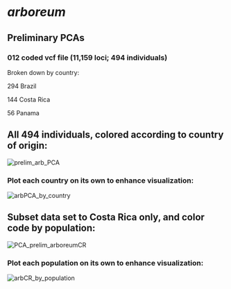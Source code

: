 # *arboreum*
## Preliminary PCAs  
### 012 coded vcf file (11,159 loci; 494 individuals)

Broken down by country: 

294 Brazil

144 Costa Rica

56 Panama

## All 494 individuals, colored according to country of origin:

![prelim_arb_PCA](https://user-images.githubusercontent.com/30299787/103182265-123cce80-485f-11eb-809b-d053482f3b11.jpg)

### Plot each country on its own to enhance visualization:

![arbPCA_by_country](https://user-images.githubusercontent.com/30299787/103182305-3f897c80-485f-11eb-9c52-b4f7a2aeb58a.jpg)

## Subset data set to Costa Rica only, and color code by population:

![PCA_prelim_arboreumCR](https://user-images.githubusercontent.com/30299787/103182408-e3732800-485f-11eb-8ff1-7a4b2da8cac1.jpg)

### Plot each population on its own to enhance visualization:

![arbCR_by_population](https://user-images.githubusercontent.com/30299787/103182367-ab6be500-485f-11eb-9e37-6f6da6fcf5f2.jpg)
